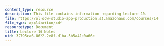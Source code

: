 ```yaml
---
content_type: resource
description: This file contains information regarding lecture 10.
file: https://ol-ocw-studio-app-production.s3.amazonaws.com/courses/14-581-international-economics-i-spring-2013/32795ca606222e8fd1ba5b5a41a0a66c_MIT14_581S13_classnotes10.pdf
file_type: application/pdf
resourcetype: Document
title: Lecture 10 Notes
uid: 32795ca6-0622-2e8f-d1ba-5b5a41a0a66c
---
```

